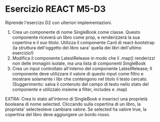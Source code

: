 # Esercizio REACT M5-D3
Riprende l'esercizo D2 con ulteriori implementazioni.

1. Crea un componente di nome SingleBook come classe. Questo componente riceverà un libro come prop, e renderizzerà la sua copertina e il suo titolo. Utilizza il componente Card di
   react-bootstrap
   (la struttura dell'oggetto del libro sara' quella dei libri dell'ultimo esercizio!)
2. Modifica il componente LatestRelease in modo che il .map() renderizzi non delle immagini isolate, ma una lista di componenti SingleBook
3. Crea un input controllato all'interno del componente LatestRelease;
   II componente deve utilizzare il valore di questo input come filtro e mostrare solamente i libr che contengono nel titolo il testo cercato.
   (Suggerimento: salva il contenuto del campo di testo nello stato del componente e utilizzalo insieme a filter, includes e .map)

EXTRA: Crea lo stato all'interno di SingleBook e inserisci una proprietà booleana di nome selected.
Cliccando sulla copertina di un libro, la proprieta' selecteoleve cambiare valore.
Se selected ha valore true, la copertina del libro deve aggiungere un bordo rosso.
